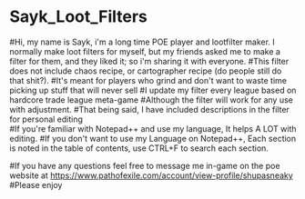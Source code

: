 # Sayk_Loot_Filters
#Hi, my name is Sayk, i'm a long time POE player and lootfilter maker. I normally make loot filters for myself, but my friends asked me to make a filter for them, and they liked it; so i'm sharing it with everyone.
#This filter does not include chaos recipe, or cartographer recipe (do people still do that shit?).
#It's meant for players who grind and don't want to waste time picking up stuff that will never sell
#I update my filter every league based on hardcore trade league meta-game
#Although the filter will work for any use with adjustment. 
#That being said, I have included descriptions in the filter for personal editing  
#If you're familiar with Notepad++ and use my language, It helps A LOT with editing.
#If you don't want to use my Language on Notepad++, Each section is noted in the table of contents, use CTRL+F to search each section.

#If you have any questions feel free to message me in-game on the poe website at https://www.pathofexile.com/account/view-profile/shupasneaky
#Please enjoy
